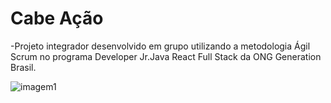 # Cabe Ação

-Projeto integrador desenvolvido em grupo utilizando a metodologia Ágil Scrum no programa Developer Jr.Java React Full Stack da ONG Generation Brasil.

![imagem1](https://i.imgur.com/IcLtFqS.png)
